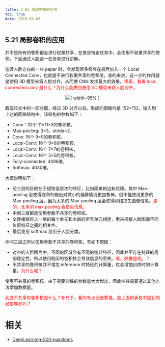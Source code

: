 ```yaml
---
title: 7.01 局部卷积的应用
toc: true
date: 2019-09-03
---
```


## 5.21 局部卷积的应用

并不是所有的卷积都会进行权重共享，在某些特定任务中，会使用不权重共享的卷积。下面通过人脸这一任务来进行讲解。

在读人脸方向的一些 paper 时，会发现很多都会在最后加入一个 Local Connected Conv，也就是不进行权重共享的卷积层。总的来说，这一步的作用就是使用 3D 模型来将人脸对齐，从而使 CNN 发挥最大的效果。<span style="color:red;">稀奇，看看 local connected conv 是什么？为什么能做到使用 3D 模型来将人脸对齐。</span>

<center>

![](http://images.iterate.site/blog/image/20190722/AKzcOH4K9UNr.png?imageslim){ width=95% }

</center>


截取论文中的一部分图，经过 3D 对齐以后，形成的图像均是 152×152，输入到上述的网络结构中。该结构的参数如下：

- Conv：32个 11×11×3的卷积核，
- Max-pooling: 3×3，stride=2，
- Conv: 16个 9×9的卷积核，
- Local-Conv: 16个 9×9的卷积核，
- Local-Conv: 16个 7×7的卷积核，
- Local-Conv: 16个 5×5的卷积核，
- Fully-connected: 4096维，
- Softmax: 4030维。

大概说明如下：

- 前三层的目的在于提取低层次的特征，比如简单的边和纹理。其中 Max-pooling 层使得卷积的输出对微小的偏移情况更加鲁棒。但不能使用更多的 Max-pooling 层，因为太多的 Max-pooling 层会使得网络损失图像信息。<span style="color:red;">是的。太多的 max pooling 会损失信息。</span>
- 中间三层都是使用参数不共享的卷积核。
- 全连接层将上一层的每个单元和本层的所有单元相连，用来捕捉人脸图像不同位置特征之间的相关性。
- 最后使用 softmax 层用于人脸分类。


中间三层之所以使用参数不共享的卷积核，有如下原因：

- 对齐的人脸图片中，不同的区域会有不同的统计特征，因此并不存在特征的局部稳定性，所以使用相同的卷积核会导致信息的丢失。<span style="color:red;">嗯，好像是吧。？</span>
- 不共享的卷积核并不增加 inference 时特征的计算量，仅会增加训练时的计算量。<span style="color:red;">为什么呢？</span>

使用不共享的卷积核，由于需要训练的参数量大大增加，因此往往需要通过其他方法增加数据量。

<span style="color:red;">到底不共享的卷积核是什么？补充下，看的有点云里雾里。是上面的表格中提到的局部卷积吗？</span>








# 相关

- [DeepLearning-500-questions](https://github.com/scutan90/DeepLearning-500-questions)
